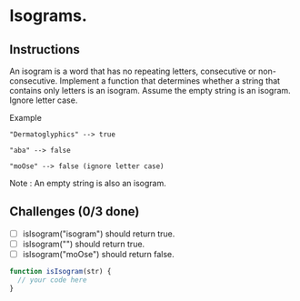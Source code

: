 # Isograms.

## Instructions

An isogram is a word that has no repeating letters, consecutive or non-consecutive. Implement a function that determines whether a string that contains only letters is an isogram. Assume the empty string is an isogram. Ignore letter case.

Example

`"Dermatoglyphics" --> true`

`"aba" --> false`

`"moOse" --> false (ignore letter case)`

Note : An empty string is also an isogram.

## Challenges (0/3 done)

- [ ] isIsogram("isogram") should return true.
- [ ] isIsogram("") should return true.
- [ ] isIsogram("moOse") should return false.

```js
function isIsogram(str) {
  // your code here
}
```
